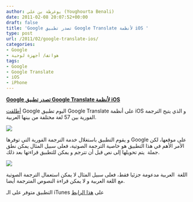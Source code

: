 ```yaml
---
author: يوغرطة بن علي (Youghourta Benali)
date: 2011-02-08 20:07:52+00:00
draft: false
title: 'Google تصدر تطبيق Google Translate لأنظمة iOS '
type: post
url: /2011/02/google-translate-ios/
categories:
- Google
- هواتف/ أجهزة لوحية
tags:
- Google
- Google Translate
- iOS
- iPhone
---
```


**[Google تصدر تطبيق Google Translate لأنظمة iOS](https://www.it-scoop.com/2011/02/google-translate-ios/)**


[أطلقت](http://googlemobile.blogspot.com/2011/02/introducing-google-translate-app-for.html) Google اليوم تطبيق Google Translate على أنظمة iOS و الذي يتيح الترجمة الفورية بين 57 لغة مختلفة من بينها العربية.

[![](http://a1.phobos.apple.com/us/r30/Purple/a4/1f/69/mzl.yxfkmcgb.320x480-75.jpg )
](https://www.it-scoop.com/2011/02/google-translate-ios/)

و يقوم التطبيق باستغلال خدمة الترجمة الفورية التي توفرها Google على موقعها، لكن الأمر الأهم في هذا التطبيق هو خاصية الترجمة الصوتية، فعلى سبيل المثال يمكن نطق جملة  يتم تحويلها إلى نص قبل أن تترجم و يمكن للتطبيق قراءتها بعد ذلك.

[![](http://3.bp.blogspot.com/_pcoA74Ez-Ks/TVGNNGpztlI/AAAAAAAAA5o/ORtGVgVkk-0/s320/image01.png )
](https://www.it-scoop.com/2011/02/google-translate-ios/)

اللغة  العربية مدعومة جزئيا فقط، فعلى سبيل المثال لا يمكن استعمال الترجمة الصوتية مع اللغة العربية و لا يمكن قراءة النصوص المترجمة أيضا.

التطبيق متوفر على الـ iTunes على [هذا الرابط](http://itunes.apple.com/us/app/google-translate/id414706506?mt=8&ls=1)
